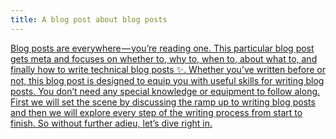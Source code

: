 ```yaml
---
title: A blog post about blog posts
---
```


[Blog posts are everywhere — you’re reading one. This particular blog post gets meta and focuses on whether to, why to, when to, about what to, and finally how to write technical blog posts ✨. Whether you’ve written before or not, this blog post is designed to equip you with useful skills for writing blog posts. You don’t need any special knowledge or equipment to follow along. First we will set the scene by discussing the ramp up to writing blog posts and then we will explore every step of the writing process from start to finish. So without further adieu, let’s dive right in.](https://medium.com/@naomi_pen/a-blog-post-about-blog-posts-4bb6a6ce0772)
